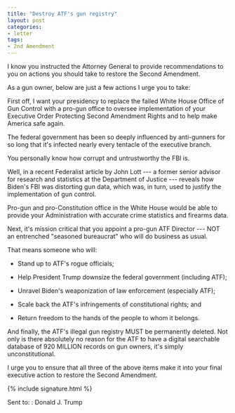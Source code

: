 ```yaml
---
title: "Destroy ATF's gun registry"
layout: post
categories:
- letter
tags:
- 2nd Amendment
---
```

 
I know you instructed the Attorney General to provide recommendations to you on actions you should take to restore the Second Amendment. 

As a gun owner, below are just a few actions I urge you to take: 

First off, I want your presidency to replace the failed White House Office of Gun Control with a pro-gun office to oversee implementation of your Executive Order Protecting Second Amendment Rights and to help make America safe again. 

The federal government has been so deeply influenced by anti-gunners for so long that it's infected nearly every tentacle of the executive branch. 

You personally know how corrupt and untrustworthy the FBI is. 

Well, in a recent Federalist article by John Lott --- a former senior advisor for research and statistics at the Department of Justice --- reveals how Biden's FBI was distorting gun data, which was, in turn, used to justify the implementation of gun control. 

Pro-gun and pro-Constitution office in the White House would be able to provide your Administration with accurate crime statistics and firearms data. 

Next, it's mission critical that you appoint a pro-gun ATF Director --- NOT an entrenched "seasoned bureaucrat" who will do business as usual.  

That means someone who will: 

- Stand up to ATF's rogue officials; 

- Help President Trump downsize the federal government (including ATF); 

- Unravel Biden's weaponization of law enforcement (especially ATF); 

- Scale back the ATF's infringements of constitutional rights; and 

- Return freedom to the hands of the people to whom it belongs. 

And finally, the ATF's illegal gun registry MUST be permanently deleted. Not only is there absolutely no reason for the ATF to have a digital searchable database of 920 MILLION records on gun owners, it's simply unconstitutional. 

I urge you to ensure that all three of the above items make it into your final executive action to restore the Second Amendment. 

{% include signature.html %}

Sent to:
: Donald J. Trump

